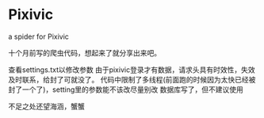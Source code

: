 # Pixivic
a spider for Pixivic

十个月前写的爬虫代码，想起来了就分享出来吧。

查看settings.txt以修改参数
由于pixivic登录才有数据，请求头具有时效性，失效及时联系，给封了可就没了。
代码中限制了多线程(前面跑的时候因为太快已经被封了一个了)，setting里的参数能不该改尽量别改
数据库写了，但不建议使用

不足之处还望海涵，蟹蟹
